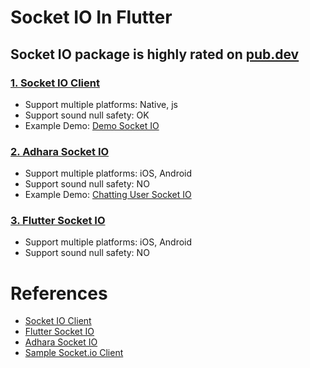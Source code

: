 # Socket IO In Flutter

## Socket IO package is highly rated on [pub.dev](https://pub.dev/)

### [1. Socket IO Client](https://pub.dev/packages/socket_io_client)

- Support multiple platforms: Native, js
- Support sound null safety: OK
- Example Demo: [Demo Socket IO](https://github.com/dab246/GetX-Flutter/tree/main/socket_io_demo)

### [2. Adhara Socket IO](https://pub.dev/packages/adhara_socket_io)

- Support multiple platforms: iOS, Android
- Support sound null safety: NO
- Example Demo: [Chatting User Socket IO](https://github.com/dab246/GetX-Flutter/tree/socket-io-simple/example)

### [3. Flutter Socket IO](https://pub.dev/packages/flutter_socket_io)

- Support multiple platforms: iOS, Android
- Support sound null safety: NO


# References

- [Socket IO Client](https://pub.dev/packages/socket_io_client)
- [Flutter Socket IO](https://pub.dev/packages/flutter_socket_io)
- [Adhara Socket IO](https://pub.dev/packages/adhara_socket_io)
- [Sample Socket.io Client](https://blog.codemagic.io/flutter-ui-socket/)
